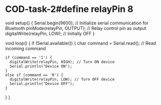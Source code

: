 # COD-task-2#define relayPin 8

void setup() {
  Serial.begin(9600); // Initialize serial communication for Bluetooth
  pinMode(relayPin, OUTPUT); // Relay control pin as output
  digitalWrite(relayPin, LOW); // Initially OFF
}

void loop() {
  if (Serial.available()) {
    char command = Serial.read(); // Read incoming command

    if (command == '1') {
      digitalWrite(relayPin, HIGH); // Turn ON device
      Serial.println("Device ON");
    } 
    else if (command == '0') {
      digitalWrite(relayPin, LOW); // Turn OFF device
      Serial.println("Device OFF");
    }
  }
}
